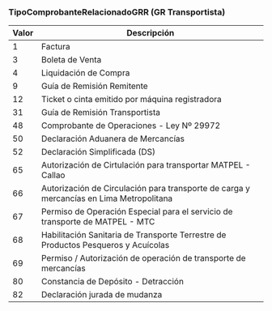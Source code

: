 ### TipoComprobanteRelacionadoGRR (GR Transportista)

| **Valor** | **Descripción**    |
| --------- | ------------------ |
| 1         | Factura |
| 3         | Boleta de Venta |
| 4         | Liquidación de Compra |
| 9         | Guía de Remisión Remitente |
| 12        | Ticket o cinta emitido por máquina registradora |
| 31        | Guía de Remisión Transportista |
| 48        | Comprobante de Operaciones - Ley Nº 29972 |
| 50        | Declaración Aduanera de Mercancías |
| 52        | Declaración Simplificada (DS) |
| 65        | Autorización de Cirtulación para transportar MATPEL - Callao |
| 66        | Autorización de Circulación para transporte de carga y mercancías en Lima Metropolitana |
| 67        | Permiso de Operación Especial para el servicio de transporte de MATPEL - MTC |
| 68        | Habilitación Sanitaria de Transporte Terrestre de Productos Pesqueros y Acuícolas |
| 69        | Permiso / Autorización de operación de transporte de mercancías |
| 80        | Constancia de Depósito - Detracción |
| 82        | Declaración jurada de mudanza |
